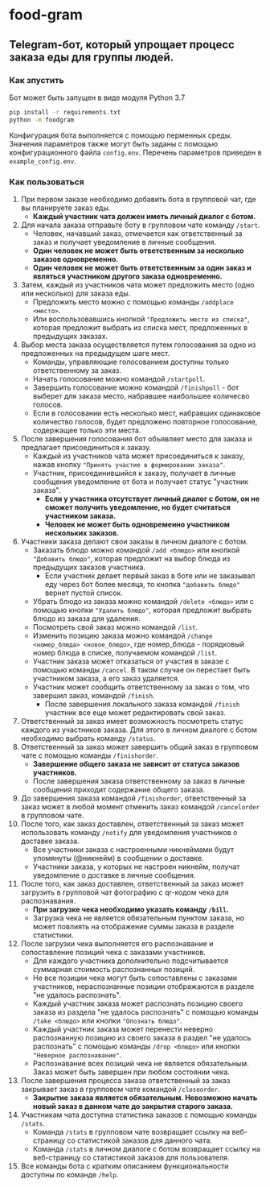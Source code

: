 # food-gram
## Telegram-бот, который упрощает процесс заказа еды для группы людей.

### Как зпустить

Бот может быть запущен в виде модуля Python 3.7
```bash
pip install -r requirements.txt
python -m foodgram
```
Конфигурация бота выполняется с помощью перменных среды. Значения параметров также могут быть заданы с помощью 
конфигурационного файла `config.env`. Перечень параметров приведен в `example_config.env`. 

### Как пользоваться
1. При первом заказе необходимо добавить бота в групповой чат, где вы планируете заказ еды. 
	- **Каждый участник чата должен иметь личный диалог с ботом.**
2. Для начала заказа отправьте боту в групповом чате команду `/start`. 
	- Человек, начавший заказ, отмечается как ответственный за заказ и получает уведомление в личные сообщения.
	- **Один человек не может быть ответственным за несколько заказов одновременно.**
	- **Один человек не может быть ответственным за один заказ и являться участником другого заказа одновременно.**
3. Затем, каждый из участников чата может предложить место (одно или несколько) для заказа еды.
	- Предложить место можно с помощью команды `/addplace <место>`.
	- Или воспользовавшись кнопкой `"Предложить место из списка"`, которая предложит выбрать из списка мест, предложенных в предыдущих заказах.
4. Выбор места заказа осуществляется путем голосования за одно из предложенных на предыдущем шаге мест.
	- Команды, управляющие голосованием доступны только ответственному за заказ.
	- Начать голосование можно командой `/startpoll`.
	- Завершить голосование можно командой `/finishpoll` - бот выберет для заказа место, набравшее наибольшее количесво голосов.
	- Если в голосовании есть несколько мест, набравших одинаковое количество голосов, будет предложено повторное голосование, содержащее только эти места.
5. После завершения голосования бот объявляет место для заказа и предлагает присоединиться к заказу.
	- Каждый из участников чата может присоединиться к заказу, нажав кнопку `"Принять участие в формировании заказа"`.
	- Участник, присоединившийся к заказу, получает в личные сообщения уведомление от бота и получает статус "участник заказа".
		- **Если у участника отсутствует личный диалог с ботом, он не сможет получить уведомление, но будет считаться участником заказа.**
		- **Человек не может быть одновременно участником нескольких заказов.**
6. Участники заказа делают свои заказы в личном диалоге с ботом.
	- Заказать блюдо можно командой `/add <блюдо>` или кнопкой `"Добавить блюдо"`, которая предложит на выбор блюда из предыдущих заказов участника.
		- Если участник делает первый заказ в боте или не заказывал еду через бот более месяца, то кнопка `"добавить блюдо"` вернет пустой список.
	- Убрать блюдо из заказа можно командой `/delete <блюдо>` или с помощью кнопки `"Удалить блюдо"`, которая предложит выбрать блюдо из заказа для удаления.
	- Посмотреть свой заказ можно командой `/list`.
	- Изменить позицию заказа можно командой `/change <номер_блюда> <новое_блюдо>`, где номер_блюда - порядковый номер блюда в списке, получаемом командой `/list`.
	- Участник заказа может отказаться от участия в заказе с помощью команды `/cancel`. В таком случае он перестает быть участником заказа, а его заказ удаляется.
	- Участник может сообщить ответственному за заказ о том, что завершил заказ, командой `/finish`.
		- После завершения локального заказа командой `/finish` участник все еще может редактировать свой заказ.
7. Ответственный за заказ имеет возможность посмотреть статус каждого из участников заказа. Для этого в личном диалоге с ботом необходимо выбрать команду `/status`.
8. Ответственный за заказ может завершить общий заказ в групповом чате с помощью команды `/finishorder`.
	- **Завершение общего заказа не зависит от статуса заказов участников.**
	- После завершения заказа ответственному за заказ в личные сообщения приходит содержание общего заказа.
9. До завершения заказа командой `/finishorder`, ответственный за заказ может в любой момент отменить заказ командой `/cancelorder` в групповом чате.
10. После того, как заказ доставлен, ответственный за заказ может использовать команду `/notify` для уведомления участников о доставке заказа.
	- Все участники заказа с настроенными никнеймами будут упомянуты (@никнейм) в сообщении о доставке.
	- Участники заказа, у которых не настроен никнейм, получат уведомление о доставке в личные сообщения.
11. После того, как заказ доставлен, ответственный за заказ может загрузить в групповой чат фотографию с qr-кодом чека для распознавания.
	- **При загрузке чека необходимо указать команду `/bill`.**
	- Загрузка чека не является обязательным пунктом заказа, но может повлиять на отображение суммы заказа в разделе статистики.
12. После загрузки чека выполняется его распознавание и сопоставление позиций чека с заказами участников.
	- Для каждого участника дополнительно подсчитывается суммарная стоимость распознанных позиций.
	- Не все позиции чека могут быть сопоставлены с заказами участников, нераспознанные позиции отображаются в разделе "не удалось распознать".
	- Каждый участник заказа может распознать позицию своего заказа из раздела "не удалось распознать" с помощью команды `/take <блюдо>` или кнопки `"Опознать блюдо"`.
	- Каждый участник заказа может перенести неверно распознанную позицию из своего заказа в раздел "не удалось распознать" с помощью команды `/drop <блюдо>` или кнопки `"Неверное распознавание"`.
	- Распознавание всех позиций чека не является обязательным. Заказ может быть завершен при любом состоянии чека.
13. После завершения процесса заказа ответственный за заказ закрывает заказ в групповом чате командой `/closeorder`.
	- **Закрытие заказа является обязательным. Невозможно начать новый заказ в данном чате до закрытия старого заказа.**
14. Участникам чата доступна статистика заказов с помощью команды `/stats`.
	- Команда `/stats` в групповом чате возвращает ссылку на веб-страницу со статистикой заказов для данного чата.
	- Команда `/stats` в личном диалоге с ботом возвращает ссылку на веб-страницу со статистикой заказов для пользователя.
15. Все команды бота с кратким описанием функциональности доступны по команде `/help`.

